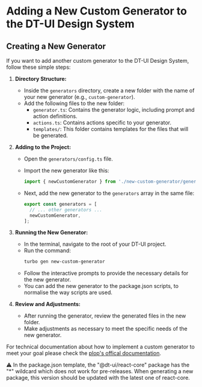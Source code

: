 # Adding a New Custom Generator to the DT-UI Design System

## Creating a New Generator

If you want to add another custom generator to the DT-UI Design System, follow these simple steps:

1. **Directory Structure:**
   - Inside the `generators` directory, create a new folder with the name of your new generator (e.g., `custom-generator`).
   - Add the following files to the new folder:
     - `generator.ts`: Contains the generator logic, including prompt and action definitions.
     - `actions.ts`: Contains actions specific to your generator.
     - `templates/`: This folder contains templates for the files that will be generated.

3. **Adding to the Project:**
   - Open the `generators/config.ts` file.
   - Import the new generator like this:
     ```typescript
     import { newCustomGenerator } from './new-custom-generator/generator';
     ```

   - Next, add the new generator to the `generators` array in the same file:
     ```typescript
     export const generators = [
       // ... other generators ...
       newCustomGenerator,
     ];
     ```

4. **Running the New Generator:**
   - In the terminal, navigate to the root of your DT-UI project.
   - Run the command:
     ```bash
     turbo gen new-custom-generator
     ```
   - Follow the interactive prompts to provide the necessary details for the new generator.
   - You can add the new generator to the package.json scripts, to normalise the way scripts are used.

5. **Review and Adjustments:**
   - After running the generator, review the generated files in the new folder.
   - Make adjustments as necessary to meet the specific needs of the new generator.

For technical documentation about how to implement a custom generator to meet your goal please check the [plop's offical documentation](https://plopjs.com/documentation/).

⚠️ In the package.json template, the "@dt-ui/react-core" package has the "*" wildcard which does not work for pre-releases. When generating a new package, this version should be updated with the latest one of react-core.